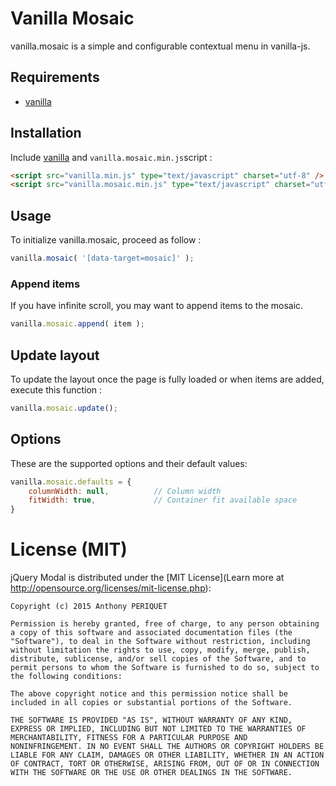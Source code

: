 # Vanilla Mosaic

vanilla.mosaic is a simple and configurable contextual menu in vanilla-js.

## Requirements

* [vanilla](https://github.com/xylphid/vanilla)

## Installation

Include [vanilla](https://github.com/xylphid/vanilla) and `vanilla.mosaic.min.js`script :
```html
<script src="vanilla.min.js" type="text/javascript" charset="utf-8" />
<script src="vanilla.mosaic.min.js" type="text/javascript" charset="utf-8" />
```

## Usage

To initialize vanilla.mosaic, proceed as follow :
```js
vanilla.mosaic( '[data-target=mosaic]' );
```

### Append items

If you have infinite scroll, you may want to append items to the mosaic.
```js
vanilla.mosaic.append( item );
```

## Update layout

To update the layout once the page is fully loaded or when items are added, execute this function :
```js
vanilla.mosaic.update();
```

## Options

These are the supported options and their default values:
```js
vanilla.mosaic.defaults = {
    columnWidth: null,          // Column width
    fitWidth: true,             // Container fit available space
}
```

# License (MIT)

jQuery Modal is distributed under the [MIT License](Learn more at http://opensource.org/licenses/mit-license.php):

    Copyright (c) 2015 Anthony PERIQUET

    Permission is hereby granted, free of charge, to any person obtaining
    a copy of this software and associated documentation files (the
    "Software"), to deal in the Software without restriction, including
    without limitation the rights to use, copy, modify, merge, publish,
    distribute, sublicense, and/or sell copies of the Software, and to
    permit persons to whom the Software is furnished to do so, subject to
    the following conditions:

    The above copyright notice and this permission notice shall be
    included in all copies or substantial portions of the Software.

    THE SOFTWARE IS PROVIDED "AS IS", WITHOUT WARRANTY OF ANY KIND,
    EXPRESS OR IMPLIED, INCLUDING BUT NOT LIMITED TO THE WARRANTIES OF
    MERCHANTABILITY, FITNESS FOR A PARTICULAR PURPOSE AND
    NONINFRINGEMENT. IN NO EVENT SHALL THE AUTHORS OR COPYRIGHT HOLDERS BE
    LIABLE FOR ANY CLAIM, DAMAGES OR OTHER LIABILITY, WHETHER IN AN ACTION
    OF CONTRACT, TORT OR OTHERWISE, ARISING FROM, OUT OF OR IN CONNECTION
    WITH THE SOFTWARE OR THE USE OR OTHER DEALINGS IN THE SOFTWARE.